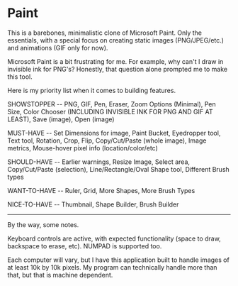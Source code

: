 # Paint

This is a barebones, minimalistic clone of Microsoft Paint. Only the essentials, with a special focus on creating static images (PNG/JPEG/etc.) and animations (GIF only for now).

Microsoft Paint is a bit frustrating for me. For example, why can't I draw in invisible ink for PNG's? Honestly, that question alone prompted me to make this tool.

Here is my priority list when it comes to building features.



SHOWSTOPPER -- PNG, GIF, Pen, Eraser, Zoom Options (Minimal), Pen Size, Color Chooser (INCLUDING INVISIBLE INK FOR PNG AND GIF AT LEAST), Save (image), Open (image)

MUST-HAVE -- Set Dimensions for image, Paint Bucket, Eyedropper tool, Text tool, Rotation, Crop, Flip, Copy/Cut/Paste (whole image), Image metrics, Mouse-hover pixel info (location/color/etc)

SHOULD-HAVE -- Earlier warnings, Resize Image, Select area, Copy/Cut/Paste (selection), Line/Rectangle/Oval Shape tool, Different Brush types

WANT-TO-HAVE -- Ruler, Grid, More Shapes, More Brush Types

NICE-TO-HAVE -- Thumbnail, Shape Builder, Brush Builder

---

By the way, some notes.

Keyboard controls are active, with expected functionality (space to draw, backspace to erase, etc). NUMPAD is supported too.

Each computer will vary, but I have this application built to handle images of at least 10k by 10k pixels. My program can technically handle more than that, but that is machine dependent.
